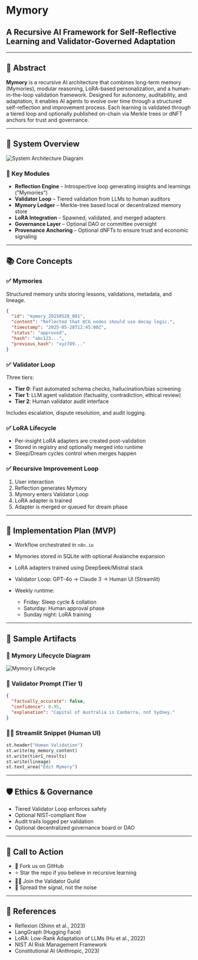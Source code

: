 # Mymory

## A Recursive AI Framework for Self-Reflective Learning and Validator-Governed Adaptation

---

## 🧬 Abstract

**Mymory** is a recursive AI architecture that combines long-term memory (Mymories), modular reasoning, LoRA-based personalization, and a human-in-the-loop validation framework. Designed for autonomy, auditability, and adaptation, it enables AI agents to evolve over time through a structured self-reflection and improvement process. Each learning is validated through a tiered loop and optionally published on-chain via Merkle trees or dNFT anchors for trust and governance.

---

## 🧠 System Overview

![System Architecture Diagram](System_Architecture_Diagram.png)

### 🔧 Key Modules

* **Reflection Engine** – Introspective loop generating insights and learnings ("Mymories")
* **Validator Loop** – Tiered validation from LLMs to human auditors
* **Mymory Ledger** – Merkle-tree based local or decentralized memory store
* **LoRA Integration** – Spawned, validated, and merged adapters
* **Governance Layer** – Optional DAO or committee oversight
* **Provenance Anchoring** – Optional dNFTs to ensure trust and economic signaling

---

## 📚 Core Concepts

### ✅ Mymories

Structured memory units storing lessons, validations, metadata, and lineage.

```json
{
  "id": "mymory_20250528_001",
  "content": "Reflected that KCG nodes should use decay logic.",
  "timestamp": "2025-05-28T12:45:00Z",
  "status": "approved",
  "hash": "abc123...",
  "previous_hash": "xyz789..."
}
```

### ✅ Validator Loop

Three tiers:

* **Tier 0**: Fast automated schema checks, hallucination/bias screening
* **Tier 1**: LLM agent validation (factuality, contradiction, ethical review)
* **Tier 2**: Human validator audit interface

Includes escalation, dispute resolution, and audit logging.

### ✅ LoRA Lifecycle

* Per-insight LoRA adapters are created post-validation
* Stored in registry and optionally merged into runtime
* Sleep/Dream cycles control when merges happen

### ✅ Recursive Improvement Loop

1. User interaction
2. Reflection generates Mymory
3. Mymory enters Validator Loop
4. LoRA adapter is trained
5. Adapter is merged or queued for dream phase

---

## 🔁 Implementation Plan (MVP)

* Workflow orchestrated in `n8n.io`
* Mymories stored in SQLite with optional Avalanche expansion
* LoRA adapters trained using DeepSeek/Mistral stack
* Validator Loop: GPT-4o → Claude 3 → Human UI (Streamlit)
* Weekly runtime:

  * Friday: Sleep cycle & collation
  * Saturday: Human approval phase
  * Sunday night: LoRA training

---

## 🧪 Sample Artifacts

### 🧠 Mymory Lifecycle Diagram

![Mymory Lifecycle](Mymory_Lifecycle_Diagram.png)

### 🧾 Validator Prompt (Tier 1)

```json
{
  "factually_accurate": false,
  "confidence": 0.95,
  "explanation": "Capital of Australia is Canberra, not Sydney."
}
```

### 🧑‍💻 Streamlit Snippet (Human UI)

```python
st.header("Human Validation")
st.write(my_memory_content)
st.write(tier1_results)
st.write(lineage)
st.text_area("Edit Mymory")
```

---

## 🛡️ Ethics & Governance

* Tiered Validator Loop enforces safety
* Optional NIST-compliant flow
* Audit trails logged per validation
* Optional decentralized governance board or DAO

---


## 🚀 Call to Action

* 🔗 Fork us on GitHub
* ⭐ Star the repo if you believe in recursive learning
* 🧙‍♂️ Join the Validator Guild
* 🧠 Spread the signal, not the noise

---


## 🔗 References

* Reflexion (Shinn et al., 2023)
* LangGraph (Hugging Face)
* LoRA: Low-Rank Adaptation of LLMs (Hu et al., 2022)
* NIST AI Risk Management Framework
* Constitutional AI (Anthropic, 2023)
